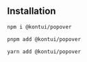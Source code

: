 ## Installation

```sh
npm i @kontui/popover
```

```sh
pnpm add @kontui/popover
```

```sh
yarn add @kontui/popover
```

